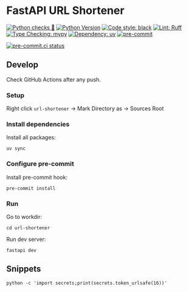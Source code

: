 # FastAPI URL Shortener

[![Python checks 🐍](https://img.shields.io/github/actions/workflow/status/mahenzon/fastapi-url-shortener/python-checks.yaml?branch=master&label=Python%20checks%20%F0%9F%90%8D&logo=github&style=for-the-badge)](https://github.com/mahenzon/fastapi-url-shortener/actions/workflows/python-checks.yaml)
[![Python Version](https://img.shields.io/badge/python-3.13%2B-blue?logo=python&style=for-the-badge)](https://www.python.org/)
[![Code style: black](https://img.shields.io/badge/code%20style-black-000000.svg?logo=python&style=for-the-badge)](https://github.com/psf/black)
[![Lint: Ruff](https://img.shields.io/badge/lint-ruff-%23efc000?logo=ruff&logoColor=white&style=for-the-badge)](https://github.com/astral-sh/ruff)
[![Type Checking: mypy](https://img.shields.io/badge/type%20checking-mypy-blueviolet?logo=python&style=for-the-badge)](https://github.com/python/mypy)
[![Dependency: uv](https://img.shields.io/badge/dependencies-uv-4B8BBE?logo=python&style=for-the-badge)](https://github.com/astral-sh/uv)
[![pre-commit](https://img.shields.io/badge/pre--commit-enabled-22C55E?style=for-the-badge&logo=pre-commit&logoColor=white)](https://github.com/pre-commit/pre-commit)

[![pre-commit.ci status](https://results.pre-commit.ci/badge/github/mahenzon/fastapi-url-shortener/master.svg)](https://results.pre-commit.ci/latest/github/mahenzon/fastapi-url-shortener/master)

## Develop

Check GitHub Actions after any push.


### Setup

Right click `url-shortener` -> Mark Directory as -> Sources Root


### Install dependencies

Install all packages:
```shell
uv sync
```

### Configure pre-commit

Install pre-commit hook:
```shell
pre-commit install
```

### Run

Go to workdir:
```shell
cd url-shortener
```

Run dev server:
```shell
fastapi dev
```

## Snippets

```shell
python -c 'import secrets;print(secrets.token_urlsafe(16))'
```
